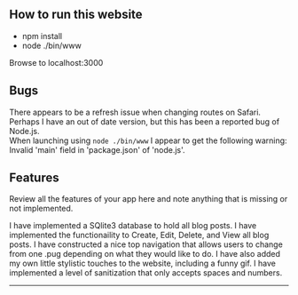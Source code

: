 ## How to run this website

- npm install
- node ./bin/www

Browse to localhost:3000

## Bugs

There appears to be a refresh issue when changing routes on Safari. Perhaps I have an out of date version, but this has been a reported bug of Node.js.  
When launching using `node ./bin/www` I appear to get the following warning: Invalid 'main' field in 'package.json' of 'node.js'.

## Features

Review all the features of your app here and note anything that is missing or
not implemented.

I have implemented a SQlite3 database to hold all blog posts.
I have implemented the functionaility to Create, Edit, Delete, and View all blog posts. 
I have constructed a nice top navigation that allows users to change from one .pug depending on what they would like to do.
I have also added my own little stylistic touches to the website, including a funny gif.
I have implemented a level of sanitization that only accepts spaces and numbers.
**********************************************************************************
